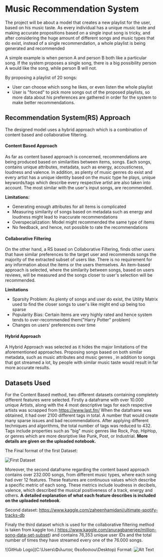 # Music Recommendation System
The project will be about a model that  creates a new playlist for the user, based on his music taste. 
As every individual has a unique music taste and making accurate propositions based on a single input song is tricky, and after considering the huge amount of different songs and music types that do exist, instead of a single recommendation, a whole playlist is being generated and recommended

A simple example is when person A and person B both like a particular song. If the system proposes a single song, there is a big possibility person A would like the song, while person B will not.

By proposing a playlist of 20 songs:
* User can choose which song he likes, or even listen the whole playlist
* User is "forced" to pick more songs out of the proposed playlists, so more data about his preferences are gathered in order for the system to make better recommendations.

## Recommendation System(RS) Approach
The designed model uses a hybrid approach which is a combination of content based and collaborative filtering. 
#### Content Based Approach
As far as content based approach is concerned, recommendations are being produced based on similarities between items, songs. Each songs, contains unique attributes, metadata, such as energy, accousticness, loudness and valence. In addition, as plenty of music genres do exist and every artist has a unique identity based on the music type he plays, unique keywords/tags which describe every respective artist are also taken into account. The most similar with the user's input songs, are recommended.

**Limitations:**
* Generating enough attributes for all items is complicated
* Measuring similarity of songs based on metadata such as energy and loudness might lead to inaccurate recommendations 
* Overspecialization: Model might recommended the same type of items
* No feedback, and hence, not possible to rate the recommendations

#### Collaborative Filtering
On the other hand, a RS based on Collaborative Filtering, finds other users that have similar preferences to the target user and recommends songs the majority of the extracted subset of users like. There is no requirement for any information about the items or the users themselves. An item-based approach is selected, where the similarity between songs, based on users reviews, will be measured and the songs closer to user's selection will be recommended. 

**Limitations**
* Sparsity Problem: As plenty of songs and user do exist, the Utility Matrix used to find the closer songs to user's like might end up being too sparse
* Popularity Bias: Certain Items are very highly rated and hence system tends to over-recommended them("Harry Potter" problem)
* Changes on users' preferences over time

#### Hybrid Approach
A Hybrid Approach was selected as it hides the major limitations of the aforementioned approaches. Proposing songs based on both similar metadata, such as music attributes and music genres , in addition to songs that got streamed a lot, by people with similar music taste would result in far more accurate results.

## Datasets Used

For the Content Based method, two different datasets containing completely different features were selected. 
Firstly a dataframe with over 10.000 unique Artists, along with the 4 most descriptive tags for each respective artists was scrapped from https://www.last.fm/ 
When the dataframe was obtained, it had over 2100 different tags in total.  A number that would create many sparse issues and bad recommendations. After applying different techniques and algorithms, the total number of tags was reduced to 432. Tags include properties such as "big" music genres like Rock, Pop, HipHop, or genres which are more desriptive like Punk, Post, or Industrial. **More details are given on the uploaded notebook.**

The Final format of the first Dataset:

![First Dataset](https://user-images.githubusercontent.com/70523417/91741199-0a289700-ebbd-11ea-967a-a3f23245ef01.png)


Moreover, the second dataframe regarding the content based approach contains over 232.000 songs, from different music types, where each song had over 12 features. These features are continuous values which describe a specific metric of each song. These metrics include loudness in decibels, valence, which described the musical positiveness of a track, energy and others. **A detailed explanation of what each feature describes is included on the uploaded notebook**. 

Second dataset: https://www.kaggle.com/zaheenhamidani/ultimate-spotify-tracks-db

Finaly the third dataset which is used for the collaborative filtering method is taken from kaggle too,( https://www.kaggle.com/anuragbanerjee/million-song-data-set-subset) and contains 76,353 unique user IDs and the total number of times they have streamed every one of the 76.000 songs.

![GitHub Logo](C:\Users\Φιλωτας Θεοδοσιου\Desktop)
Format: ![Alt Text](url)
